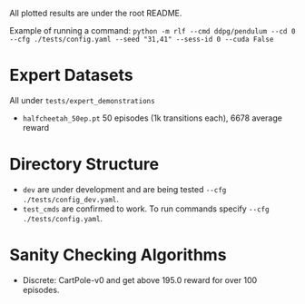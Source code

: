 All plotted results are under the root README.

Example of running a command: `python -m rlf --cmd ddpg/pendulum --cd 0 --cfg ./tests/config.yaml --seed "31,41" --sess-id 0 --cuda False`

# Expert Datasets
All under `tests/expert_demonstrations`
* `halfcheetah_50ep.pt` 50 episodes (1k transitions each), 6678 average reward

# Directory Structure
- `dev` are under development and are being tested `--cfg ./tests/config_dev.yaml`. 
- `test_cmds` are confirmed to work. To run commands specify `--cfg ./tests/config.yaml`. 

# Sanity Checking Algorithms
- Discrete: CartPole-v0 and get above 195.0 reward for over 100 episodes.
